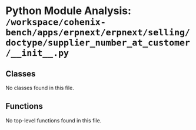 # Python Module Analysis: `/workspace/cohenix-bench/apps/erpnext/erpnext/selling/doctype/supplier_number_at_customer/__init__.py`

## Classes

No classes found in this file.


## Functions

No top-level functions found in this file.
